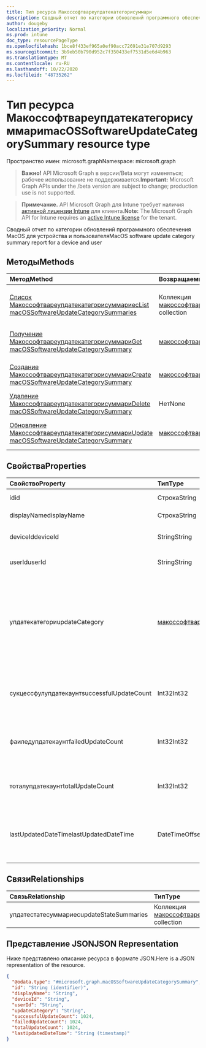 ```yaml
---
title: Тип ресурса Макоссофтвареупдатекатегорисуммари
description: Сводный отчет по категории обновлений программного обеспечения MacOS для устройства и пользователя
author: dougeby
localization_priority: Normal
ms.prod: intune
doc_type: resourcePageType
ms.openlocfilehash: 1bce8f433ef965a0ef90acc72691e31e707d9293
ms.sourcegitcommit: 3b9eb50b790d952c7f350433ef7531d5e6d4b963
ms.translationtype: MT
ms.contentlocale: ru-RU
ms.lasthandoff: 10/22/2020
ms.locfileid: "48735262"
---
```

# <a name="macossoftwareupdatecategorysummary-resource-type"></a><span data-ttu-id="91815-103">Тип ресурса Макоссофтвареупдатекатегорисуммари</span><span class="sxs-lookup"><span data-stu-id="91815-103">macOSSoftwareUpdateCategorySummary resource type</span></span>

<span data-ttu-id="91815-104">Пространство имен: microsoft.graph</span><span class="sxs-lookup"><span data-stu-id="91815-104">Namespace: microsoft.graph</span></span>

> <span data-ttu-id="91815-105">**Важно!** API Microsoft Graph в версии/Beta могут изменяться; рабочее использование не поддерживается.</span><span class="sxs-lookup"><span data-stu-id="91815-105">**Important:** Microsoft Graph APIs under the /beta version are subject to change; production use is not supported.</span></span>

> <span data-ttu-id="91815-106">**Примечание.** API Microsoft Graph для Intune требует наличия [активной лицензии Intune](https://go.microsoft.com/fwlink/?linkid=839381) для клиента.</span><span class="sxs-lookup"><span data-stu-id="91815-106">**Note:** The Microsoft Graph API for Intune requires an [active Intune license](https://go.microsoft.com/fwlink/?linkid=839381) for the tenant.</span></span>

<span data-ttu-id="91815-107">Сводный отчет по категории обновлений программного обеспечения MacOS для устройства и пользователя</span><span class="sxs-lookup"><span data-stu-id="91815-107">MacOS software update category summary report for a device and user</span></span>

## <a name="methods"></a><span data-ttu-id="91815-108">Методы</span><span class="sxs-lookup"><span data-stu-id="91815-108">Methods</span></span>
|<span data-ttu-id="91815-109">Метод</span><span class="sxs-lookup"><span data-stu-id="91815-109">Method</span></span>|<span data-ttu-id="91815-110">Возвращаемый тип</span><span class="sxs-lookup"><span data-stu-id="91815-110">Return Type</span></span>|<span data-ttu-id="91815-111">Описание</span><span class="sxs-lookup"><span data-stu-id="91815-111">Description</span></span>|
|:---|:---|:---|
|[<span data-ttu-id="91815-112">Список Макоссофтвареупдатекатегорисуммариес</span><span class="sxs-lookup"><span data-stu-id="91815-112">List macOSSoftwareUpdateCategorySummaries</span></span>](../api/intune-deviceconfig-macossoftwareupdatecategorysummary-list.md)|<span data-ttu-id="91815-113">Коллекция [макоссофтвареупдатекатегорисуммари](../resources/intune-deviceconfig-macossoftwareupdatecategorysummary.md)</span><span class="sxs-lookup"><span data-stu-id="91815-113">[macOSSoftwareUpdateCategorySummary](../resources/intune-deviceconfig-macossoftwareupdatecategorysummary.md) collection</span></span>|<span data-ttu-id="91815-114">Список свойств и связей объектов [макоссофтвареупдатекатегорисуммари](../resources/intune-deviceconfig-macossoftwareupdatecategorysummary.md) .</span><span class="sxs-lookup"><span data-stu-id="91815-114">List properties and relationships of the [macOSSoftwareUpdateCategorySummary](../resources/intune-deviceconfig-macossoftwareupdatecategorysummary.md) objects.</span></span>|
|[<span data-ttu-id="91815-115">Получение Макоссофтвареупдатекатегорисуммари</span><span class="sxs-lookup"><span data-stu-id="91815-115">Get macOSSoftwareUpdateCategorySummary</span></span>](../api/intune-deviceconfig-macossoftwareupdatecategorysummary-get.md)|[<span data-ttu-id="91815-116">макоссофтвареупдатекатегорисуммари</span><span class="sxs-lookup"><span data-stu-id="91815-116">macOSSoftwareUpdateCategorySummary</span></span>](../resources/intune-deviceconfig-macossoftwareupdatecategorysummary.md)|<span data-ttu-id="91815-117">Чтение свойств и связей объекта [макоссофтвареупдатекатегорисуммари](../resources/intune-deviceconfig-macossoftwareupdatecategorysummary.md) .</span><span class="sxs-lookup"><span data-stu-id="91815-117">Read properties and relationships of the [macOSSoftwareUpdateCategorySummary](../resources/intune-deviceconfig-macossoftwareupdatecategorysummary.md) object.</span></span>|
|[<span data-ttu-id="91815-118">Создание Макоссофтвареупдатекатегорисуммари</span><span class="sxs-lookup"><span data-stu-id="91815-118">Create macOSSoftwareUpdateCategorySummary</span></span>](../api/intune-deviceconfig-macossoftwareupdatecategorysummary-create.md)|[<span data-ttu-id="91815-119">макоссофтвареупдатекатегорисуммари</span><span class="sxs-lookup"><span data-stu-id="91815-119">macOSSoftwareUpdateCategorySummary</span></span>](../resources/intune-deviceconfig-macossoftwareupdatecategorysummary.md)|<span data-ttu-id="91815-120">Создание нового объекта [макоссофтвареупдатекатегорисуммари](../resources/intune-deviceconfig-macossoftwareupdatecategorysummary.md) .</span><span class="sxs-lookup"><span data-stu-id="91815-120">Create a new [macOSSoftwareUpdateCategorySummary](../resources/intune-deviceconfig-macossoftwareupdatecategorysummary.md) object.</span></span>|
|[<span data-ttu-id="91815-121">Удаление Макоссофтвареупдатекатегорисуммари</span><span class="sxs-lookup"><span data-stu-id="91815-121">Delete macOSSoftwareUpdateCategorySummary</span></span>](../api/intune-deviceconfig-macossoftwareupdatecategorysummary-delete.md)|<span data-ttu-id="91815-122">Нет</span><span class="sxs-lookup"><span data-stu-id="91815-122">None</span></span>|<span data-ttu-id="91815-123">Удаляет объект [макоссофтвареупдатекатегорисуммари](../resources/intune-deviceconfig-macossoftwareupdatecategorysummary.md).</span><span class="sxs-lookup"><span data-stu-id="91815-123">Deletes a [macOSSoftwareUpdateCategorySummary](../resources/intune-deviceconfig-macossoftwareupdatecategorysummary.md).</span></span>|
|[<span data-ttu-id="91815-124">Обновление Макоссофтвареупдатекатегорисуммари</span><span class="sxs-lookup"><span data-stu-id="91815-124">Update macOSSoftwareUpdateCategorySummary</span></span>](../api/intune-deviceconfig-macossoftwareupdatecategorysummary-update.md)|[<span data-ttu-id="91815-125">макоссофтвареупдатекатегорисуммари</span><span class="sxs-lookup"><span data-stu-id="91815-125">macOSSoftwareUpdateCategorySummary</span></span>](../resources/intune-deviceconfig-macossoftwareupdatecategorysummary.md)|<span data-ttu-id="91815-126">Обновление свойств объекта [макоссофтвареупдатекатегорисуммари](../resources/intune-deviceconfig-macossoftwareupdatecategorysummary.md) .</span><span class="sxs-lookup"><span data-stu-id="91815-126">Update the properties of a [macOSSoftwareUpdateCategorySummary](../resources/intune-deviceconfig-macossoftwareupdatecategorysummary.md) object.</span></span>|

## <a name="properties"></a><span data-ttu-id="91815-127">Свойства</span><span class="sxs-lookup"><span data-stu-id="91815-127">Properties</span></span>
|<span data-ttu-id="91815-128">Свойство</span><span class="sxs-lookup"><span data-stu-id="91815-128">Property</span></span>|<span data-ttu-id="91815-129">Тип</span><span class="sxs-lookup"><span data-stu-id="91815-129">Type</span></span>|<span data-ttu-id="91815-130">Описание</span><span class="sxs-lookup"><span data-stu-id="91815-130">Description</span></span>|
|:---|:---|:---|
|<span data-ttu-id="91815-131">id</span><span class="sxs-lookup"><span data-stu-id="91815-131">id</span></span>|<span data-ttu-id="91815-132">Строка</span><span class="sxs-lookup"><span data-stu-id="91815-132">String</span></span>|<span data-ttu-id="91815-133">Ключ объекта.</span><span class="sxs-lookup"><span data-stu-id="91815-133">Key of the entity.</span></span>|
|<span data-ttu-id="91815-134">displayName</span><span class="sxs-lookup"><span data-stu-id="91815-134">displayName</span></span>|<span data-ttu-id="91815-135">Строка</span><span class="sxs-lookup"><span data-stu-id="91815-135">String</span></span>|<span data-ttu-id="91815-136">Имя отчета</span><span class="sxs-lookup"><span data-stu-id="91815-136">The name of the report</span></span>|
|<span data-ttu-id="91815-137">deviceId</span><span class="sxs-lookup"><span data-stu-id="91815-137">deviceId</span></span>|<span data-ttu-id="91815-138">String</span><span class="sxs-lookup"><span data-stu-id="91815-138">String</span></span>|<span data-ttu-id="91815-139">ИДЕНТИФИКАТОР устройства.</span><span class="sxs-lookup"><span data-stu-id="91815-139">The device ID.</span></span>|
|<span data-ttu-id="91815-140">userId</span><span class="sxs-lookup"><span data-stu-id="91815-140">userId</span></span>|<span data-ttu-id="91815-141">String</span><span class="sxs-lookup"><span data-stu-id="91815-141">String</span></span>|<span data-ttu-id="91815-142">Идентификатор пользователя.</span><span class="sxs-lookup"><span data-stu-id="91815-142">The user ID.</span></span>|
|<span data-ttu-id="91815-143">упдатекатегори</span><span class="sxs-lookup"><span data-stu-id="91815-143">updateCategory</span></span>|[<span data-ttu-id="91815-144">макоссофтвареупдатекатегори</span><span class="sxs-lookup"><span data-stu-id="91815-144">macOSSoftwareUpdateCategory</span></span>](../resources/intune-deviceconfig-macossoftwareupdatecategory.md)|<span data-ttu-id="91815-145">Тип обновления программного обеспечения.</span><span class="sxs-lookup"><span data-stu-id="91815-145">Software update type.</span></span> <span data-ttu-id="91815-146">Возможные значения: `critical`, `configurationDataFile`, `firmware`, `other`.</span><span class="sxs-lookup"><span data-stu-id="91815-146">Possible values are: `critical`, `configurationDataFile`, `firmware`, `other`.</span></span>|
|<span data-ttu-id="91815-147">сукцессфулупдатекаунт</span><span class="sxs-lookup"><span data-stu-id="91815-147">successfulUpdateCount</span></span>|<span data-ttu-id="91815-148">Int32</span><span class="sxs-lookup"><span data-stu-id="91815-148">Int32</span></span>|<span data-ttu-id="91815-149">Количество успешных обновлений на устройстве</span><span class="sxs-lookup"><span data-stu-id="91815-149">Number of successful updates on the device</span></span>|
|<span data-ttu-id="91815-150">фаиледупдатекаунт</span><span class="sxs-lookup"><span data-stu-id="91815-150">failedUpdateCount</span></span>|<span data-ttu-id="91815-151">Int32</span><span class="sxs-lookup"><span data-stu-id="91815-151">Int32</span></span>|<span data-ttu-id="91815-152">Количество неудачных обновлений на устройстве</span><span class="sxs-lookup"><span data-stu-id="91815-152">Number of failed updates on the device</span></span>|
|<span data-ttu-id="91815-153">тоталупдатекаунт</span><span class="sxs-lookup"><span data-stu-id="91815-153">totalUpdateCount</span></span>|<span data-ttu-id="91815-154">Int32</span><span class="sxs-lookup"><span data-stu-id="91815-154">Int32</span></span>|<span data-ttu-id="91815-155">Общее количество обновлений на устройстве</span><span class="sxs-lookup"><span data-stu-id="91815-155">Number of total updates on the device</span></span>|
|<span data-ttu-id="91815-156">lastUpdatedDateTime</span><span class="sxs-lookup"><span data-stu-id="91815-156">lastUpdatedDateTime</span></span>|<span data-ttu-id="91815-157">DateTimeOffset</span><span class="sxs-lookup"><span data-stu-id="91815-157">DateTimeOffset</span></span>|<span data-ttu-id="91815-158">Дата и время последнего обновления отчета для этого устройства.</span><span class="sxs-lookup"><span data-stu-id="91815-158">Last date time the report for this device was updated.</span></span>|

## <a name="relationships"></a><span data-ttu-id="91815-159">Связи</span><span class="sxs-lookup"><span data-stu-id="91815-159">Relationships</span></span>
|<span data-ttu-id="91815-160">Связь</span><span class="sxs-lookup"><span data-stu-id="91815-160">Relationship</span></span>|<span data-ttu-id="91815-161">Тип</span><span class="sxs-lookup"><span data-stu-id="91815-161">Type</span></span>|<span data-ttu-id="91815-162">Описание</span><span class="sxs-lookup"><span data-stu-id="91815-162">Description</span></span>|
|:---|:---|:---|
|<span data-ttu-id="91815-163">упдатестатесуммариес</span><span class="sxs-lookup"><span data-stu-id="91815-163">updateStateSummaries</span></span>|<span data-ttu-id="91815-164">Коллекция [макоссофтвареупдатестатесуммари](../resources/intune-deviceconfig-macossoftwareupdatestatesummary.md)</span><span class="sxs-lookup"><span data-stu-id="91815-164">[macOSSoftwareUpdateStateSummary](../resources/intune-deviceconfig-macossoftwareupdatestatesummary.md) collection</span></span>|<span data-ttu-id="91815-165">Сводка состояний обновлений.</span><span class="sxs-lookup"><span data-stu-id="91815-165">Summary of the update states.</span></span>|

## <a name="json-representation"></a><span data-ttu-id="91815-166">Представление JSON</span><span class="sxs-lookup"><span data-stu-id="91815-166">JSON Representation</span></span>
<span data-ttu-id="91815-167">Ниже представлено описание ресурса в формате JSON.</span><span class="sxs-lookup"><span data-stu-id="91815-167">Here is a JSON representation of the resource.</span></span>
<!-- {
  "blockType": "resource",
  "keyProperty": "id",
  "@odata.type": "microsoft.graph.macOSSoftwareUpdateCategorySummary"
}
-->
``` json
{
  "@odata.type": "#microsoft.graph.macOSSoftwareUpdateCategorySummary",
  "id": "String (identifier)",
  "displayName": "String",
  "deviceId": "String",
  "userId": "String",
  "updateCategory": "String",
  "successfulUpdateCount": 1024,
  "failedUpdateCount": 1024,
  "totalUpdateCount": 1024,
  "lastUpdatedDateTime": "String (timestamp)"
}
```





